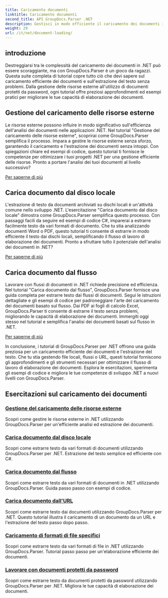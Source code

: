 ```yaml
---
title: Caricamento documenti
linktitle: Caricamento documenti
second_title: API GroupDocs.Parser .NET
description: Gestisci in modo efficiente il caricamento dei documenti in .NET con GroupDocs.Parser. Impara a estrarre testo da dischi locali, stream, URL e altro.
weight: 29
url: /it/net/document-loading/
---
```

## introduzione

Destreggiarsi tra le complessità del caricamento dei documenti in .NET può essere scoraggiante, ma con GroupDocs.Parser è un gioco da ragazzi. Questa suite completa di tutorial copre tutto ciò che devi sapere sul caricamento efficiente dei documenti e sull'estrazione del testo senza problemi. Dalla gestione delle risorse esterne all'utilizzo di documenti protetti da password, ogni tutorial offre preziosi approfondimenti ed esempi pratici per migliorare le tue capacità di elaborazione dei documenti.

## Gestione del caricamento delle risorse esterne

Le risorse esterne possono influire in modo significativo sull'efficienza dell'analisi dei documenti nelle applicazioni .NET. Nel tutorial "Gestione del caricamento delle risorse esterne", scoprirai come GroupDocs.Parser semplifica il processo. Impara a gestire le risorse esterne senza sforzo, garantendo il caricamento e l'estrazione dei documenti senza intoppi. Con spiegazioni chiare ed esempi di codice, questo tutorial ti fornisce le competenze per ottimizzare i tuoi progetti .NET per una gestione efficiente delle risorse. Pronto a portare l'analisi dei tuoi documenti al livello successivo?

[Per saperne di più](./handling-loading-of-external-resources/)

## Carica documento dal disco locale

L'estrazione di testo da documenti archiviati su dischi locali è un'attività comune nello sviluppo .NET. L'esercitazione "Carica documento dal disco locale" dimostra come GroupDocs.Parser semplifica questo processo. Con passaggi facili da seguire ed esempi di codice C#, imparerai a estrarre facilmente testo da vari formati di documento. Che tu stia analizzando documenti Word o PDF, questo tutorial ti consente di estrarre in modo efficiente il testo dai dischi locali, semplificando il flusso di lavoro di elaborazione dei documenti. Pronto a sfruttare tutto il potenziale dell'analisi dei documenti in .NET?

[Per saperne di più](./load-document-from-local-disk/)

## Carica documento dal flusso

Lavorare con flussi di documenti in .NET richiede precisione ed efficienza. Nel tutorial "Carica documento dal flusso", GroupDocs.Parser fornisce una guida completa per estrarre testo dai flussi di documenti. Segui le istruzioni dettagliate e gli esempi di codice per padroneggiare l'arte del caricamento dei documenti basato sul flusso. Dai PDF ai fogli di calcolo Excel, GroupDocs.Parser ti consente di estrarre il testo senza problemi, migliorando le capacità di elaborazione dei documenti. Immergiti oggi stesso nel tutorial e semplifica l'analisi dei documenti basati sul flusso in .NET.

[Per saperne di più](./load-document-from-stream/)

In conclusione, i tutorial di GroupDocs.Parser per .NET offrono una guida preziosa per un caricamento efficiente dei documenti e l'estrazione del testo. Che tu stia gestendo file locali, flussi o URL, questi tutorial forniscono gli approfondimenti e gli strumenti necessari per ottimizzare il flusso di lavoro di elaborazione dei documenti. Esplora le esercitazioni, sperimenta gli esempi di codice e migliora le tue competenze di sviluppo .NET a nuovi livelli con GroupDocs.Parser.

## Esercitazioni sul caricamento dei documenti
### [Gestione del caricamento delle risorse esterne](./handling-loading-of-external-resources/)
Scopri come gestire le risorse esterne in .NET utilizzando GroupDocs.Parser per un'efficiente analisi ed estrazione dei documenti.
### [Carica documento dal disco locale](./load-document-from-local-disk/)
Scopri come estrarre testo da vari formati di documenti utilizzando GroupDocs.Parser per .NET. Estrazione del testo semplice ed efficiente con C#.
### [Carica documento dal flusso](./load-document-from-stream/)
Scopri come estrarre testo da vari formati di documenti in .NET utilizzando GroupDocs.Parser. Guida passo passo con esempi di codice.
### [Carica documento dall'URL](./load-document-from-url/)
Scopri come estrarre testo dai documenti utilizzando GroupDocs.Parser per .NET. Questo tutorial illustra il caricamento di un documento da un URL e l'estrazione del testo passo dopo passo.
### [Caricamento di formati di file specifici](./loading-specific-file-formats/)
Scopri come estrarre testo da vari formati di file in .NET utilizzando GroupDocs.Parser. Tutorial passo passo per un'elaborazione efficiente dei documenti.
### [Lavorare con documenti protetti da password](./working-with-password-protected-documents/)
Scopri come estrarre testo da documenti protetti da password utilizzando GroupDocs.Parser per .NET. Migliora le tue capacità di elaborazione dei documenti.